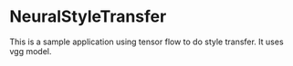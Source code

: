 # NeuralStyleTransfer
This is a sample application using tensor flow to do style transfer. It uses vgg model.
